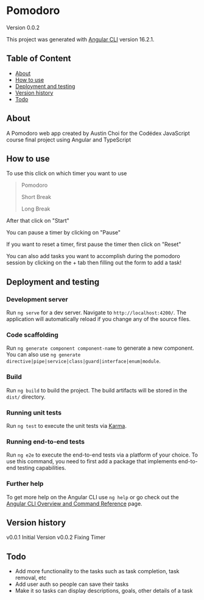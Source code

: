 # Pomodoro

Version 0.0.2

This project was generated with [Angular CLI](https://github.com/angular/angular-cli) version 16.2.1.

## Table of Content
* [About](#about)
* [How to use](#how-to-use)
* [Deployment and testing](#deployment-and-testing)
* [Version history](#version-history)
* [Todo](#todo)

##   About

A Pomodoro web app created by Austin Choi for the Codédex JavaScript course final project using Angular and TypeScript

##   How to use

To use this click on which timer you want to use
> Pomodoro
>
> Short Break
>
> Long Break

After that click on "Start"

You can pause a timer by clicking on "Pause"

If you want to reset a timer, first pause the timer then click on "Reset"

You can also add tasks you want to accomplish during the pomodoro session by clicking on the + tab then filling out the form to add a task!

##   Deployment and testing

### Development server

Run `ng serve` for a dev server. Navigate to `http://localhost:4200/`. The application will automatically reload if you change any of the source files.

### Code scaffolding

Run `ng generate component component-name` to generate a new component. You can also use `ng generate directive|pipe|service|class|guard|interface|enum|module`.

### Build

Run `ng build` to build the project. The build artifacts will be stored in the `dist/` directory.

### Running unit tests

Run `ng test` to execute the unit tests via [Karma](https://karma-runner.github.io).

### Running end-to-end tests

Run `ng e2e` to execute the end-to-end tests via a platform of your choice. To use this command, you need to first add a package that implements end-to-end testing capabilities.

### Further help

To get more help on the Angular CLI use `ng help` or go check out the [Angular CLI Overview and Command Reference](https://angular.io/cli) page.

##   Version history
v0.0.1 Initial Version
v0.0.2 Fixing Timer

##   Todo
- Add more functionality to the tasks such as task completion, task removal, etc
- Add user auth so people can save their tasks
- Make it so tasks can display descriptions, goals, other details of a task
